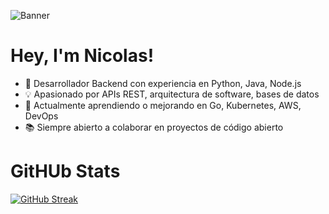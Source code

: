 ![Banner](https://thumbs.dreamstime.com/b/banner-de-codificaci%C3%B3n-lenguaje-programaci%C3%B3n-menor-compilaci%C3%B3n-del-tecnolog%C3%ADa-css-210006161.jpg)

# Hey, I'm Nicolas!

* 🚀 Desarrollador Backend con experiencia en Python, Java, Node.js
* 💡 Apasionado por APIs REST, arquitectura de software, bases de datos
* 🔧 Actualmente aprendiendo o mejorando en Go, Kubernetes, AWS, DevOps
* 📚 Siempre abierto a colaborar en proyectos de código abierto  

# GitHUb Stats

[![GitHub Streak](https://github-readme-streak-stats.herokuapp.com?user=NicolasKQS&theme=dark&hide_border=FALSO&short_numbers=FALSO)](https://git.io/streak-stats)
